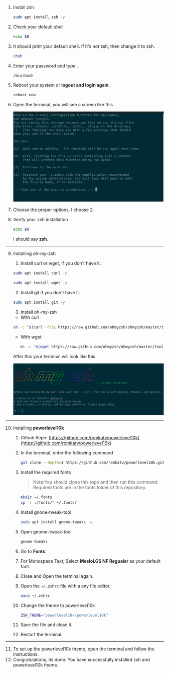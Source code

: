 1. Install zsh

   ```sh
   sudo apt install zsh -y
   ```

2. Check your default shell

   ```sh
   echo $0
   ```

3. It should print your default shell. If it's not zsh, then change it to zsh.

   ```sh
   chsh
   ```

4. Enter your password and type .

   ```
   /bin/bash
   ```

5. Reboot your system or **logout and login again**.

   ```sh
   reboot now
   ```

6. Open the terminal, you will see a screen like this

   ![zsh](./images/1.png)

7. Choose the proper options. I choose 2.

8. Verify your zsh installation

   ```sh
   echo $0
   ```

   I should say **zsh**.

---

9.  Installing oh-my-zsh

    1.  Install curl or wget, if you don't have it.

    ```sh
    sudo apt install curl -y
    ```

    ```sh
    sudo apt install wget -y
    ```

    2. Install git if you don't have it.

    ```sh
    sudo apt install git -y
    ```

    3. Install oh-my-zsh

    - With curl

    ```sh
    sh -c "$(curl -fsSL https://raw.github.com/ohmyzsh/ohmyzsh/master/tools/install.sh)"
    ```

    - With wget

    ```sh
       sh -c "$(wget https://raw.github.com/ohmyzsh/ohmyzsh/master/tools/install.sh -O -)"
    ```

    After this your terminal will look like this

    ![zsh](./images/2.png)

---

10. Installing **powerlevel10k**

    1. Github Repo: [https://github.com/romkatv/powerlevel10k](https://github.com/romkatv/powerlevel10k)
    2. In the terminal, enter the following command

       ```sh
       git clone --depth=1 https://github.com/romkatv/powerlevel10k.git ${ZSH_CUSTOM:-$HOME/.oh-my-zsh/custom}/themes/powerlevel10k
       ```

    3. Install the required fonts

       > Note:You should clone this repo and then run this command. Required fonts are in the fonts folder of this repository.

       ```sh
       mkdir ~/.fonts
       cp -r ./fonts/* ~/.fonts/
       ```

    4. Install gnone-tweak-tool

       ```sh
       sudo apt install gnome-tweaks -y
       ```

    5. Open gnome-tweak-tool

       ```sh
       gnome-tweaks
       ```

    6. Go to **Fonts**.
    7. For Monospace Text, Select **MesloLGS NF Regualar** as your default font.
    8. Close and Open the terminal again.
    9. Open the `~/.zshrc` file with a any file editor.

       ```sh
       nano ~/.zshrc
       ```

    10. Change the theme to powerlevel10k

        ```sh
        ZSH_THEME="powerlevel10k/powerlevel10k"
        ```

    11. Save the file and close it.
    12. Restart the terminal.

---

11. To set up the powerlevel10k theme, open the terminal and follow the instructions.
12. Congratulations, its done. You have successfully installed zsh and powerlevel10k theme.
